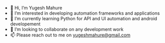 - 👋 Hi, I’m Yugesh Mahure
- 👀 I’m interested in developing automation frameworks and applications
- 🌱 I’m currently learning Python for API and UI automation and android developement
- 💞️ I’m looking to collaborate on any development work
- 📫 Please reach out to me on yugeshmahure@gmail.com

<!---
yugeshmahure/yugeshmahure is a ✨ special ✨ repository because its `README.md` (this file) appears on your GitHub profile.
You can click the Preview link to take a look at your changes.
--->
